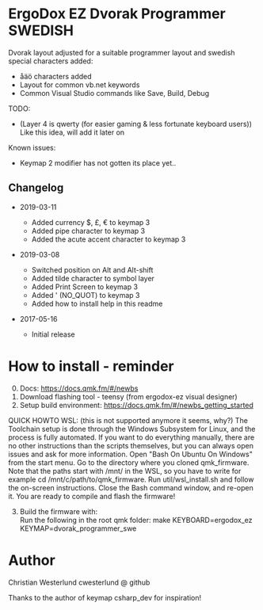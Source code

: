 # ErgoDox EZ Dvorak Programmer SWEDISH

Dvorak layout adjusted for a suitable programmer layout and swedish special characters added:

* åäö characters added
* Layout for common vb.net keywords
* Common Visual Studio commands like Save, Build, Debug

TODO:

* (Layer 4 is qwerty (for easier gaming & less fortunate keyboard users)) Like this idea, will add it later on

Known issues:

* Keymap 2 modifier has not gotten its place yet..


## Changelog
* 2019-03-11
  * Added currency $, £, € to keymap 3
  * Added pipe character to keymap 3
  * Added the acute accent character to keymap 3

* 2019-03-08
  * Switched position on Alt and Alt-shift
  * Added tilde character to symbol layer
  * Added Print Screen to keymap 3
  * Added ' (NO_QUOT) to keymap 3
  * Added how to install help in this readme

* 2017-05-16
  * Initial release


# How to install - reminder
0. Docs:  https://docs.qmk.fm/#/newbs
1. Download flashing tool - teensy (from ergodox-ez visual designer)
2. Setup build environment: https://docs.qmk.fm/#/newbs_getting_started

QUICK HOWTO WSL:  (this is not supported anymore it seems, why?)
The Toolchain setup is done through the Windows Subsystem for Linux, and the process is fully automated. If you want to do everything manually, there are no other instructions than the scripts themselves, but you can always open issues and ask for more information.
Open "Bash On Ubuntu On Windows" from the start menu.
Go to the directory where you cloned qmk_firmware. Note that the paths start with /mnt/ in the WSL, so you have to write for example cd /mnt/c/path/to/qmk_firmware.
Run util/wsl_install.sh and follow the on-screen instructions.
Close the Bash command window, and re-open it.
You are ready to compile and flash the firmware!

3. Build the firmware with:  
Run the following in the root qmk folder:
make KEYBOARD=ergodox_ez KEYMAP=dvorak_programmer_swe


# Author
Christian Westerlund
cwesterlund @ github

Thanks to the author of keymap csharp_dev for inspiration!